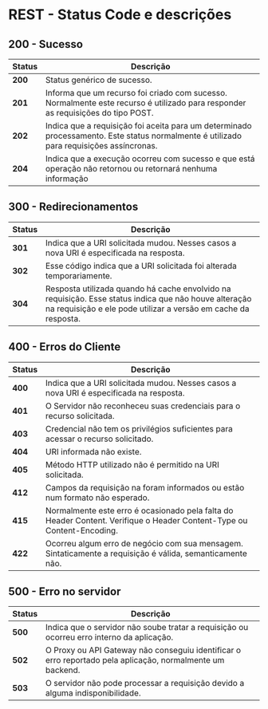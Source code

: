 # REST - Status Code e descrições

## 200 - Sucesso

| Status  | Descrição  |
|---|---|
| **200**  | Status genérico de sucesso.  |
| **201**  | Informa que um recurso foi criado com sucesso. Normalmente este recurso é utilizado para responder as requisições do tipo POST.  |
| **202**  | Indica que a requisição foi aceita para um determinado processamento. Este status normalmente é utilizado para requisições assíncronas.  |
| **204**  | Indica que a execução ocorreu com sucesso e que está operação não retornou ou retornará nenhuma informação  |

## 300 - Redirecionamentos

| Status  | Descrição  |
|---|---|
| **301**  | Indica que a URI solicitada mudou. Nesses casos a nova URI é especificada na resposta.  |
| **302**  | Esse código indica que a URI solicitada foi alterada temporariamente.  |
| **304**  | Resposta utilizada quando há cache envolvido na requisição. Esse status indica que não houve alteração na requisição e ele pode utilizar a versão em cache da resposta.  |

## 400 - Erros do Cliente

| Status  | Descrição  |
|---|---|
| **400**  | Indica que a URI solicitada mudou. Nesses casos a nova URI é especificada na resposta.  |
| **401**  | O Servidor não reconheceu suas credenciais para o recurso solicitada.  |
| **403**  | Credencial não tem os privilégios suficientes para acessar o recurso solicitado.  |
| **404**  | URI informada não existe.  |
| **405**  | Método HTTP utilizado não é permitido na URI solicitada.  |
| **412**  | Campos da requisição na foram informados ou estão num formato não esperado.  |
| **415**  | Normalmente este erro é ocasionado pela falta do Header Content. Verifique o Header Content-Type ou Content-Encoding.  |
| **422**  | Ocorreu algum erro de negócio com sua mensagem. Sintaticamente a requisição é válida, semanticamente não.  |

## 500 - Erro no servidor

| Status  | Descrição  |
|---|---|
| **500**  | Indica que o servidor não soube tratar a requisição ou ocorreu erro interno da aplicação.  |
| **502**  | O Proxy ou API Gateway não conseguiu identificar o erro reportado pela aplicação, normalmente um backend.  |
| **503**  | O servidor não pode processar a requisição devido a alguma indisponibilidade.  |

